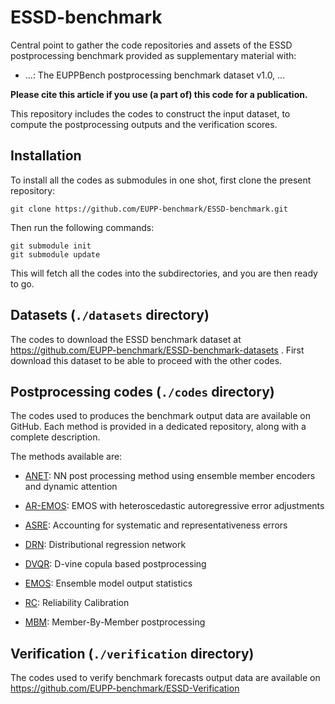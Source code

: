 # ESSD-benchmark

Central point to gather the code repositories and assets of the ESSD postprocessing benchmark provided as supplementary material with:

* ...: The EUPPBench postprocessing benchmark dataset v1.0, ...

**Please cite this article if you use (a part of) this code for a publication.**

This repository includes the codes to construct the input dataset, to compute the postprocessing outputs and the verification scores.

## Installation

To install all the codes as submodules in one shot, first clone the present repository:

    git clone https://github.com/EUPP-benchmark/ESSD-benchmark.git
  
Then run the following commands:

    git submodule init
    git submodule update

This will fetch all the codes into the subdirectories, and you are then ready to go.

## Datasets (`./datasets` directory)

The codes to download the ESSD benchmark dataset at https://github.com/EUPP-benchmark/ESSD-benchmark-datasets .
First download this dataset to be able to proceed with the other codes.

## Postprocessing codes (`./codes` directory)

The codes used to produces the benchmark output data are available on GitHub. Each method is provided in a dedicated repository, along with a complete description.

The methods available are:

 - [ANET](https://github.com/EUPP-benchmark/ESSD-ANET): NN post processing method using ensemble member encoders and dynamic attention
 	
 - [AR-EMOS](https://github.com/EUPP-benchmark/ESSD-AR-EMOS): EMOS with heteroscedastic autoregressive error adjustments
 	
 - [ASRE](https://github.com/EUPP-benchmark/ESSD-ASRE): Accounting for systematic and representativeness errors
 	
 - [DRN](https://github.com/EUPP-benchmark/ESSD-DRN): Distributional regression network
 	
 - [DVQR](https://github.com/EUPP-benchmark/ESSD-D-Vine-Copula): D-vine copula based postprocessing
 	
 - [EMOS](https://github.com/EUPP-benchmark/ESSD-EMOS): Ensemble model output statistics
 	
 - [RC](https://github.com/EUPP-benchmark/ESSD-reliability-calibration): Reliability Calibration
 	
 - [MBM](https://github.com/EUPP-benchmark/ESSD-mbm): Member-By-Member postprocessing
    
## Verification (`./verification` directory)

The codes used to verify benchmark forecasts output data are available on https://github.com/EUPP-benchmark/ESSD-Verification
